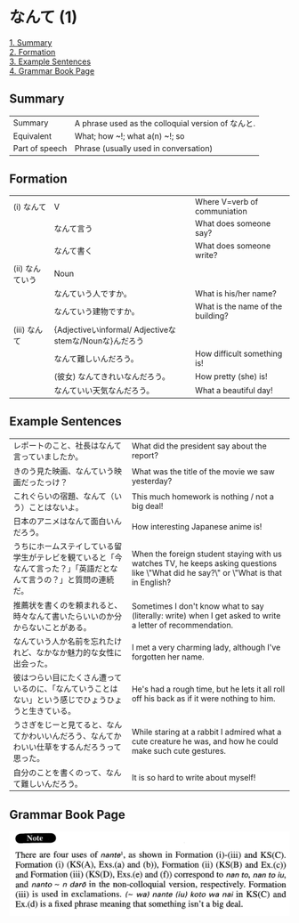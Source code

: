 # なんて (1)

[1. Summary](#summary)<br>
[2. Formation](#formation)<br>
[3. Example Sentences](#example-sentences)<br>
[4. Grammar Book Page](#grammar-book-page)<br>


## Summary

<table><tr>   <td>Summary</td>   <td>A phrase used as the colloquial version of なんと.</td></tr><tr>   <td>Equivalent</td>   <td>What; how ~!; what a(n) ~!; so</td></tr><tr>   <td>Part of speech</td>   <td>Phrase (usually used in conversation)</td></tr></table>

## Formation

<table class="table"><tbody><tr class="tr head"><td class="td"><span class="numbers">(i)</span> <span class="concept">なんて</span></td><td class="td"><span class="concept"></span><span>V</span></td><td class="td"><span>Where V=verb of communiation</span></td></tr><tr class="tr"><td class="td"></td><td class="td"><span class="concept">なんて</span><span>言う</span></td><td class="td"><span>What does someone say?</span></td></tr><tr class="tr"><td class="td"></td><td class="td"><span class="concept">なんて</span><span>書く</span></td><td class="td"><span>What does someone write?</span></td></tr><tr class="tr head"><td class="td"><span class="numbers">(ii)</span> <span class="concept">なんて</span><span class="bold">いう</span></td><td class="td"><span class="concept"></span><span>Noun</span></td><td class="td"></td></tr><tr class="tr"><td class="td"></td><td class="td"><span class="concept">なんて</span><span>いう人ですか。</span></td><td class="td"><span>What is his/her name?</span></td></tr><tr class="tr"><td class="td"></td><td class="td"><span class="concept">なんて</span><span>いう建物ですか。</span></td><td class="td"><span>What is the name of the building?</span></td></tr><tr class="tr head"><td class="td"><span class="numbers">(iii)</span> <span class="concept">なんて</span></td><td class="td"><span class="concept"></span><span>{Adjectiveいinformal/ Adjectiveなstemな/Nounな}んだろう</span></td><td class="td"></td></tr><tr class="tr"><td class="td"></td><td class="td"><span class="concept">なんて</span><span>難しいんだろう。</span></td><td class="td"><span>How difficult something is!</span></td></tr><tr class="tr"><td class="td"></td><td class="td"><span>(彼女)</span> <span class="concept">なんて</span><span>きれいなんだろう。</span></td><td class="td"><span>How pretty (she) is!</span></td></tr><tr class="tr"><td class="td"></td><td class="td"><span class="concept">なんて</span><span>いい天気なんだろう。</span></td><td class="td"><span>What a beautiful day!</span></td></tr></tbody></table>

## Example Sentences

<table><tr>   <td>レポートのこと、社長はなんて言っていましたか。</td>   <td>What did the president say about the report?</td></tr><tr>   <td>きのう見た映画、なんていう映画だったっけ？</td>   <td>What was the title of the movie we saw yesterday?</td></tr><tr>   <td>これぐらいの宿題、なんて（いう）ことはないよ。</td>   <td>This much homework is nothing / not a big deal!</td></tr><tr>   <td>日本のアニメはなんて面白いんだろう。</td>   <td>How interesting Japanese anime is!</td></tr><tr>   <td>うちにホームステイしている留学生がテレビを観ていると「今なんて言った？」「英語だとなんて言うの？」と質問の連続だ。</td>   <td>When the foreign student staying with us watches TV, he keeps asking questions like \"What did he say?\" or \"What is that in English?</td></tr><tr>   <td>推薦状を書くのを頼まれると、時々なんて書いたらいいのか分からないことがある。</td>   <td>Sometimes I don't know what to say (literally: write) when I get asked to write a letter of recommendation.</td></tr><tr>   <td>なんていう人か名前を忘れたけれど、なかなか魅力的な女性に出会った。</td>   <td>I met a very charming lady, although I've forgotten her name.</td></tr><tr>   <td>彼はつらい目にたくさん遭っているのに、「なんていうことはない」という感じでひょうひょうと生きている。</td>   <td>He's had a rough time, but he lets it all roll off his back as if it were nothing to him.</td></tr><tr>   <td>うさぎをじーと見てると、なんてかわいいんだろう、なんてかわいい仕草をするんだろうって思った。</td>   <td>While staring at a rabbit I admired what a cute creature he was, and how he could make such cute gestures.</td></tr><tr>   <td>自分のことを書くのって、なんて難しいんだろう。</td>   <td>It is so hard to write about myself!</td></tr></table>

## Grammar Book Page

![](../img/Advancedなんて1.png)

